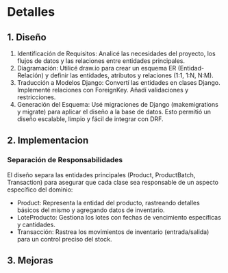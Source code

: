 # Detalles

## 1. Diseño
1. Identificación de Requisitos: Analicé las necesidades del proyecto, los flujos de datos y las relaciones entre entidades principales.
2. Diagramación: Utilicé draw.io para crear un esquema ER (Entidad-Relación) y definir las entidades, atributos y relaciones (1:1, 1:N, N:M).
3. Traducción a Modelos Django: Convertí las entidades en clases Django. Implementé relaciones con ForeignKey. Añadí validaciones y restricciones.
4. Generación del Esquema: Usé migraciones de Django (makemigrations y migrate) para aplicar el diseño a la base de datos.
Esto permitió un diseño escalable, limpio y fácil de integrar con DRF.

## 2. Implementacion

### Separación de Responsabilidades
El diseño separa las entidades principales (Product, ProductBatch, Transaction) para asegurar que cada clase sea responsable de un aspecto específico del dominio:

- Product: Representa la entidad del producto, rastreando detalles básicos del mismo y agregando datos de inventario.
- LoteProducto: Gestiona los lotes con fechas de vencimiento específicas y cantidades.
- Transacción: Rastrea los movimientos de inventario (entrada/salida) para un control preciso del stock.


## 3. Mejoras